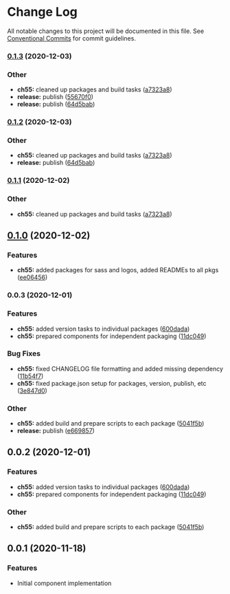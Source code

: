 # Change Log

All notable changes to this project will be documented in this file.
See [Conventional Commits](https://conventionalcommits.org) for commit guidelines.

### [0.1.3](https://github.com/theartofeducation/ui-common/compare/@aoeu/logos@0.1.0...@aoeu/logos@0.1.3) (2020-12-03)


### Other

* **ch55:** cleaned up packages and build tasks ([a7323a8](https://github.com/theartofeducation/ui-common/commit/a7323a85b1326d26b032515f0c4196630447d727))
* **release:** publish ([55670f0](https://github.com/theartofeducation/ui-common/commit/55670f081fefd13d0e09e6011577ec6c6df018f8))
* **release:** publish ([64d5bab](https://github.com/theartofeducation/ui-common/commit/64d5babc49709b131a1d1ef44c6647681fb0cfc5))



### [0.1.2](https://github.com/theartofeducation/ui-common/compare/@aoeu/logos@0.1.0...@aoeu/logos@0.1.2) (2020-12-03)


### Other

* **ch55:** cleaned up packages and build tasks ([a7323a8](https://github.com/theartofeducation/ui-common/commit/a7323a85b1326d26b032515f0c4196630447d727))
* **release:** publish ([64d5bab](https://github.com/theartofeducation/ui-common/commit/64d5babc49709b131a1d1ef44c6647681fb0cfc5))



### [0.1.1](https://github.com/theartofeducation/ui-common/compare/@aoeu/logos@0.1.0...@aoeu/logos@0.1.1) (2020-12-02)


### Other

* **ch55:** cleaned up packages and build tasks ([a7323a8](https://github.com/theartofeducation/ui-common/commit/a7323a85b1326d26b032515f0c4196630447d727))



## [0.1.0](https://github.com/theartofeducation/ui-common/compare/@aoeu/logos@0.0.3...@aoeu/logos@0.1.0) (2020-12-02)


### Features

* **ch55:** added packages for sass and logos, added READMEs to all pkgs ([ee06456](https://github.com/theartofeducation/ui-common/commit/ee06456e93a00b407d45e0a90ae27fbf288993d4))



### 0.0.3 (2020-12-01)


### Features

* **ch55:** added version tasks to individual packages ([600dada](https://github.com/theartofeducation/ui-common/commit/600dada086c4f8ee646e528637a054445273a08c))
* **ch55:** prepared components for independent packaging ([11dc049](https://github.com/theartofeducation/ui-common/commit/11dc04989afd78e16419a4a0769e9d41d683f16d))


### Bug Fixes

* **ch55:** fixed CHANGELOG file formatting and added missing dependency ([11b54f7](https://github.com/theartofeducation/ui-common/commit/11b54f7e1992cfed5c9fdc8b064065278c746adf))
* **ch55:** fixed package.json setup for packages, version, publish, etc ([3e847d0](https://github.com/theartofeducation/ui-common/commit/3e847d01e15d581a0934382a95c6ba3eb3e3b256))


### Other

* **ch55:** added build and prepare scripts to each package ([5041f5b](https://github.com/theartofeducation/ui-common/commit/5041f5b5eaa7b88646a8c29c718df99e12e5e6f2))
* **release:** publish ([e669857](https://github.com/theartofeducation/ui-common/commit/e669857fe53acc122839d4c6b539c3e9b37acf52))



## 0.0.2 (2020-12-01)

### Features

* **ch55:** added version tasks to individual packages ([600dada](https://github.com/theartofeducation/ui-common/commit/600dada086c4f8ee646e528637a054445273a08c))
* **ch55:** prepared components for independent packaging ([11dc049](https://github.com/theartofeducation/ui-common/commit/11dc04989afd78e16419a4a0769e9d41d683f16d))

### Other

* **ch55:** added build and prepare scripts to each package ([5041f5b](https://github.com/theartofeducation/ui-common/commit/5041f5b5eaa7b88646a8c29c718df99e12e5e6f2))

## 0.0.1 (2020-11-18)

### Features

* Initial component implementation
